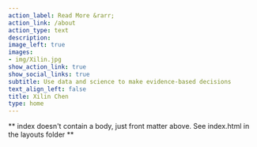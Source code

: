 ```yaml
---
action_label: Read More &rarr;
action_link: /about
action_type: text
description: 
image_left: true
images:
- img/Xilin.jpg
show_action_link: true
show_social_links: true
subtitle: Use data and science to make evidence-based decisions
text_align_left: false
title: Xilin Chen
type: home
---
```


** index doesn't contain a body, just front matter above.
See index.html in the layouts folder **
